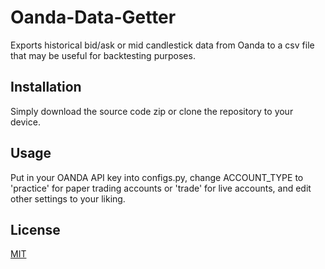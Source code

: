 # Oanda-Data-Getter
Exports historical bid/ask or mid candlestick data from Oanda to a csv file that may be useful for backtesting purposes.

## Installation
Simply download the source code zip or clone the repository to your device.

## Usage
Put in your OANDA API key into configs.py, change ACCOUNT_TYPE to 'practice' for paper trading accounts or 'trade' for live accounts, and edit other settings to your liking.

## License
[MIT](https://choosealicense.com/licenses/mit/)
